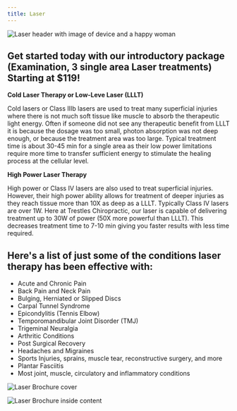 ```yaml
---
title: Laser
---
```

![Laser header with image of device and a happy woman](img/screen-shot-2017-08-09-at-1.58.32-pm_itok-raqafc9u.png "Page image header")

## Get started today with our introductory package (Examination, 3 single area Laser treatments) Starting at $119!

**Cold Laser Therapy or Low-Leve Laser (LLLT)**

Cold lasers or Class IIIb lasers are used to treat many superficial injuries where there is not much soft tissue like muscle to absorb the therapeutic light energy. Often if someone did not see any therapeutic benefit from LLLT it is because the dosage was too small, photon absorption was not deep enough, or because the treatment area was too large. Typical treatment time is about 30-45 min for a single area as their low power limitations require more time to transfer sufficient energy to stimulate the healing process at the cellular level.

**High Power Laser Therapy**

High power or Class IV lasers are also used to treat superficial injuries. However, their high power ability allows for treatment of deeper injuries as they reach tissue more than 10X as deep as a LLLT. Typically Class IV lasers are over 1W. Here at Trestles Chiropractic, our laser is capable of delivering treatment up to 30W of power (50X more powerful than LLLT). This decreases treatment time to 7-10 min giving you faster results with less time required.

## Here's a list of just some of the conditions laser therapy has been effective with:

* Acute and Chronic Pain
* Back Pain and Neck Pain
* Bulging, Herniated or Slipped Discs
* Carpal Tunnel Syndrome
* Epicondylitis (Tennis Elbow)
* Temporomandibular Joint Disorder (TMJ)
* Trigeminal Neuralgia
* Arthritic Conditions
* Post Surgical Recovery
* Headaches and Migraines
* Sports Injuries, sprains, muscle tear, reconstructive surgery, and more
* Plantar Fasciitis
* Most joint, muscle, circulatory and inflammatory conditions

![Laser Brochure cover](img/front-brochure.png "Brochure cover")

![Laser Brochure inside content](img/inside-brochure.png "Brochure inside")